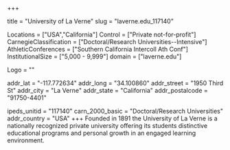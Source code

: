 
+++

title = "University of La Verne"
slug = "laverne.edu_117140"

Locations = ["USA","California"]
Control = ["Private not-for-profit"]
CarnegieClassification = ["Doctoral/Research Universities--Intensive"]
AthleticConferences = ["Southern California Intercoll Ath Conf"]
InstitutionalSize = ["5,000 - 9,999"]
domain = ["laverne.edu"]

Logo = ""

addr_lat = "-117.772634"
addr_long = "34.100860"
addr_street = "1950 Third St"
addr_city = "La Verne"
addr_state = "California"
addr_postalcode = "91750-4401"

ipeds_unitid = "117140"
carn_2000_basic = "Doctoral/Research Universities"
addr_country = "USA"
+++
    Founded in 1891 the University of La Verne is a nationally recognized private university offering its students distinctive educational programs and personal growth in an engaged learning environment.
